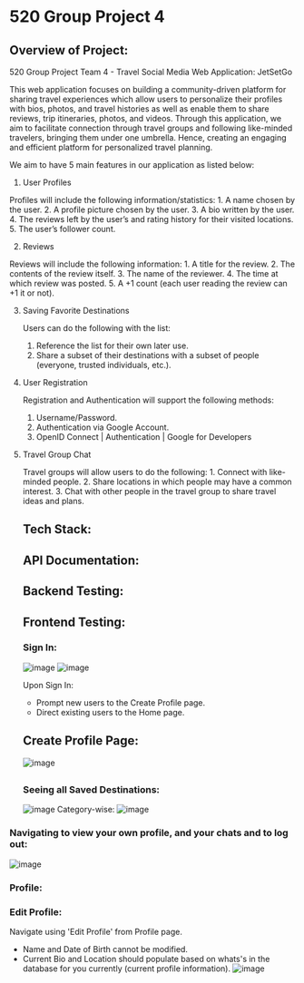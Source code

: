 # 520 Group Project 4
## Overview of Project: 
520 Group Project Team 4 - Travel Social Media Web Application: JetSetGo

This web application focuses on building a community-driven platform for sharing travel experiences which allow users to personalize their profiles with bios, photos, and travel histories as well as enable them to share reviews, trip itineraries, photos, and videos. Through this application, we aim to facilitate connection through travel groups and following like-minded travelers, bringing them under one umbrella. Hence, creating an engaging and efficient platform for personalized travel planning.

We aim to have 5 main features in our application as listed below:

1. User Profiles

  Profiles will include the following information/statistics:
    1. A name chosen by the user.
    2. A profile picture chosen by the user.
    3. A bio written by the user.
    4. The reviews left by the user’s and rating history for their visited locations.
    5. The user’s follower count.

2. Reviews

  Reviews will include the following information:
    1. A title for the review.
    2. The contents of the review itself.
    3. The name of the reviewer.
    4. The time at which review was posted.
    5. A +1 count (each user reading the review can +1 it or not).

3. Saving Favorite Destinations

   Users can do the following with the list: 
     1. Reference the list for their own later use.
     2. Share a subset of their destinations with a subset of people (everyone, trusted individuals, etc.).

4. User Registration

   Registration and Authentication will support the following methods:
     1. Username/Password.
     2. Authentication via Google Account.
     3. OpenID Connect | Authentication | Google for Developers

5. Travel Group Chat

     Travel groups will allow users to do the following:
       1. Connect with like-minded people.
       2. Share locations in which people may have a common interest.
       3. Chat with other people in the travel group to share travel ideas and plans.


   ## Tech Stack:
   
   ## API Documentation:

   ## Backend Testing:
   
   ## Frontend Testing:

   ### Sign In:
   ![image](https://github.com/user-attachments/assets/94f2b37d-0f10-44d8-b0f7-ecfaf483a2b3)
   ![image](https://github.com/user-attachments/assets/0b723ec2-53df-4f77-8cf4-35fab9c30f04)
   
     Upon Sign In:
     - Prompt new users to the Create Profile page.
     - Direct existing users to the Home page. 

    ## Create Profile Page:
   ![image](https://github.com/user-attachments/assets/0d35f415-209b-4531-947e-3cf3fe5a012c)
 
   

    ## 
   ### Seeing all Saved Destinations:
   ![image](https://github.com/user-attachments/assets/fe2d8c29-5041-4217-868d-3a73b7296c67)
   Category-wise:
   ![image](https://github.com/user-attachments/assets/6427a279-7d4f-4f12-b5d4-9660df8c9be5)

  ### Navigating to view your own profile, and your chats and to log out: 
  ![image](https://github.com/user-attachments/assets/ce88d158-909b-41ea-94db-51974a0ea98a)

  ### Profile:

  
  ### Edit Profile:
  Navigate using 'Edit Profile' from Profile page. 
   - Name and Date of Birth cannot be modified.
   - Current Bio and Location should populate based on whats's in the database for you currently (current profile information). 
   ![image](https://github.com/user-attachments/assets/d680d4ea-ad63-45c2-bb73-14b02caf53a6)





